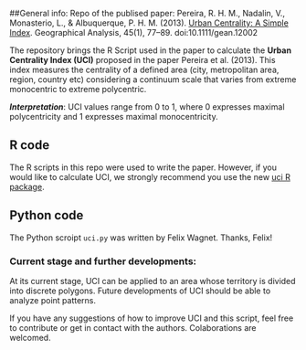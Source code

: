 ##General info:
Repo of the publised paper: Pereira, R. H. M., Nadalin, V., Monasterio, L., & Albuquerque, P. H. M. (2013). [Urban Centrality: A Simple Index](http://onlinelibrary.wiley.com/doi/10.1111/gean.12002/full). Geographical Analysis, 45(1), 77–89. doi:10.1111/gean.12002

The repository brings the R Script used in the paper to calculate the **Urban Centrality Index (UCI)** proposed in the paper Pereira et al. (2013). This index measures the centrality of a defined area (city, metropolitan area, region, country etc) considering a continuum scale that varies from extreme monocentric to extreme polycentric.

***Interpretation***: UCI values range from 0 to 1, where 0 expresses maximal polycentricity and 1 expresses maximal monocentricity.

## R code
The R scripts in this repo were used to write the paper.
However, if you would like to calculate UCI, we strongly recommend you use the new [uci R package](https://github.com/ipeaGIT/uci).

## Python code
The Python scroipt `uci.py` was written by Felix Wagnet. Thanks, Felix!


### Current stage and further developments:
At its current stage, UCI can be applied to an area whose territory is divided into discrete polygons. Future developments of UCI should be able to analyze point patterns. 

If you have any suggestions of how to improve UCI and this script, feel free to contribute or get in contact with the authors. Colaborations are welcomed.





